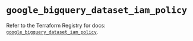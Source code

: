 # `google_bigquery_dataset_iam_policy`

Refer to the Terraform Registry for docs: [`google_bigquery_dataset_iam_policy`](https://registry.terraform.io/providers/hashicorp/google-beta/5.35.0/docs/resources/google_bigquery_dataset_iam_policy).

